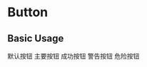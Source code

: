 # Button

## Basic Usage

<sn-button>默认按钮</sn-button>
<sn-button variant="primary">主要按钮</sn-button>
<sn-button variant="success">成功按钮</sn-button>
<sn-button variant="warning">警告按钮</sn-button>
<sn-button variant="error">危险按钮</sn-button>